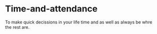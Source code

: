 # Time-and-attendance
To make quick decissions in your life time and as well as always be whre the rest are.
